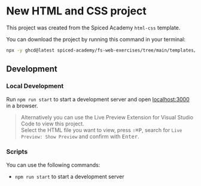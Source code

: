 # New HTML and CSS project

This project was created from the Spiced Academy `html-css` template.

You can download the project by running this command in your terminal:

```bash
npx -y ghcd@latest spiced-academy/fs-web-exercises/tree/main/templates/html-css my-app
```

## Development

### Local Development

Run `npm run start` to start a development server and open [localhost:3000](http://localhost:3000) in a browser.

> Alternatively you can use the Live Preview Extension for Visual Studio Code to view this project.  
> Select the HTML file you want to view, press <kbd>⇧</kbd><kbd>⌘</kbd><kbd>P</kbd>, search for `Live Preview: Show Preview` and confirm with <kbd>Enter</kbd>.

### Scripts

You can use the following commands:

- `npm run start` to start a development server
